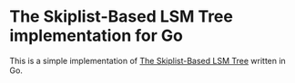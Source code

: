 # The Skiplist-Based LSM Tree implementation for Go

This is a simple implementation of [The Skiplist-Based LSM Tree](https://arxiv.org/pdf/1809.03261.pdf) written in Go. 